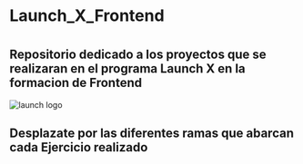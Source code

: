 <h1>Launch_X_Frontend<h1>

<h2>Repositorio dedicado a los proyectos que se realizaran en el programa Launch X en la formacion de Frontend</h2>

![launch logo](https://user-images.githubusercontent.com/90350471/196479141-1fb4a6a9-5ad1-4093-aa2b-8c632043567e.png)

<h2>Desplazate por las diferentes ramas que abarcan cada Ejercicio realizado</h2>
